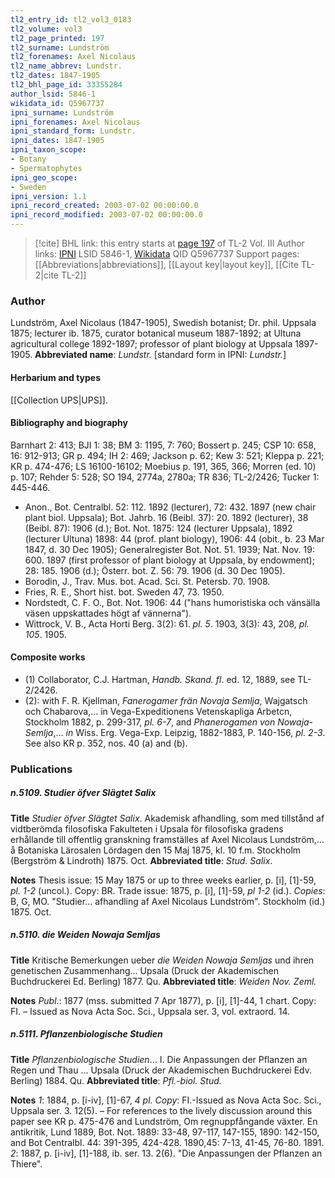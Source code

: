 ```yaml
---
tl2_entry_id: tl2_vol3_0183
tl2_volume: vol3
tl2_page_printed: 197
tl2_surname: Lundström
tl2_forenames: Axel Nicolaus
tl2_name_abbrev: Lundstr.
tl2_dates: 1847-1905
tl2_bhl_page_id: 33355284
author_lsid: 5846-1
wikidata_id: Q5967737
ipni_surname: Lundström
ipni_forenames: Axel Nicolaus
ipni_standard_form: Lundstr.
ipni_dates: 1847-1905
ipni_taxon_scope: 
- Botany
- Spermatophytes
ipni_geo_scope: 
- Sweden
ipni_version: 1.1
ipni_record_created: 2003-07-02 00:00:00.0
ipni_record_modified: 2003-07-02 00:00:00.0
---
```


> [!cite] BHL link: this entry starts at [page 197](https://www.biodiversitylibrary.org/page/33355284) of TL-2 Vol. III
> Author links: [IPNI](https://www.ipni.org/a/5846-1) LSID 5846-1, [Wikidata](https://www.wikidata.org/wiki/Q5967737) QID Q5967737
> Support pages: [[Abbreviations|abbreviations]], [[Layout key|layout key]], [[Cite TL-2|cite TL-2]]

### Author

Lundström, Axel Nicolaus (1847-1905), Swedish botanist; Dr. phil. Uppsala 1875; lecturer ib. 1875, curator botanical museum 1887-1892; at Ultuna agricultural college 1892-1897; professor of plant biology at Uppsala 1897-1905. 
**Abbreviated name**: *Lundstr.* \[standard form in IPNI: *Lundstr.*\]

#### Herbarium and types

[[Collection UPS|UPS]].

#### Bibliography and biography

Barnhart 2: 413; BJI 1: 38; BM 3: 1195, 7: 760; Bossert p. 245; CSP 10: 658, 16: 912-913; GR p. 494; IH 2: 469; Jackson p. 62; Kew 3: 521; Kleppa p. 221; KR p. 474-476; LS 16100-16102; Moebius p. 191, 365, 366; Morren (ed. 10) p. 107; Rehder 5: 528; SO 194, 2774a, 2780a; TR 836; TL-2/2426; Tucker 1: 445-446.
- Anon., Bot. Centralbl. 52: 112. 1892 (lecturer), 72: 432. 1897 (new chair plant biol. Uppsala); Bot. Jahrb. 16 (Beibl. 37): 20. 1892 (lecturer), 38 (Beibl. 87): 1906 (d.); Bot. Not. 1875: 124 (lecturer Uppsala), 1892 (lecturer Ultuna) 1898: 44 (prof. plant biology), 1906: 44 (obit., b. 23 Mar 1847, d. 30 Dec 1905); Generalregister Bot. Not. 51. 1939; Nat. Nov. 19: 600. 1897 (first professor of plant biology at Uppsala, by endowment); 28: 185. 1906 (d.); Österr. bot. Z. 56: 79. 1906 (d. 30 Dec 1905).
- Borodin, J., Trav. Mus. bot. Acad. Sci. St. Petersb. 70. 1908.
- Fries, R. E., Short hist. bot. Sweden 47, 73. 1950.
- Nordstedt, C. F. O., Bot. Not. 1906: 44 ("hans humoristiska och vänsälla väsen uppskattades högt af vännerna").
- Wittrock, V. B., Acta Horti Berg. 3(2): 61. *pl. 5*. 1903, 3(3): 43, 208, *pl. 105*. 1905.

#### Composite works

- (1) Collaborator, C.J. Hartman, *Handb. Skand. fl*. ed. 12, 1889, see TL-2/2426.
- (2): with F. R. Kjellman, *Fanerogamer frän Novaja Semlja*, Wajgatsch och Chabarova,... in Vega-Expeditionens Vetenskapliga Arbetcn, Stockholm 1882, p. 299-317, *pl. 6-7*, and *Phanerogamen von Nowaja-Semlja*,... *in* Wiss. Erg. Vega-Exp. Leipzig, 1882-1883, P. 140-156, *pl. 2-3*. See also KR p. 352, nos. 40 (a) and (b).

### Publications

##### n.5109. Studier öfver Slägtet Salix

**Title**
*Studier öfver Slägtet Salix*. Akademisk afhandling, som med tillstånd af vidtberömda filosofiska Fakulteten i Upsala för filosofiska gradens erhållande till offentlig granskning framställes af Axel Nicolaus Lundström,... å Botaniska Lärosalen Lördagen den 15 Maj 1875, kl. 10 f.m. Stockholm (Bergström & Lindroth) 1875. Oct.
**Abbreviated title**: *Stud. Salix*.

**Notes**
Thesis issue: 15 May 1875 or up to three weeks earlier, p. \[i\], \[1\]-59, *pl. 1-2* (uncol.). Copy: BR.
Trade issue: 1875, p. \[i\], \[1\]-59, *pl 1-2* (id.). *Copies*: B, G, MO. "Studier... afhandling af Axel Nicolaus Lundström". Stockholm (id.) 1875. Oct.

##### n.5110. die Weiden Nowaja Semljas

**Title**
Kritische Bemerkungen ueber *die Weiden Nowaja Semljas* und ihren genetischen Zusammenhang... Upsala (Druck der Akademischen Buchdruckerei Ed. Berling) 1877. Qu.
**Abbreviated title**: *Weiden Nov. Zeml.*

**Notes**
*Publ*.: 1877 (mss. submitted 7 Apr 1877), p. \[i\], \[1\]-44, 1 chart. Copy: FI. – Issued as Nova Acta Soc. Sci., Uppsala ser. 3, vol. extraord. 14.

##### n.5111. Pflanzenbiologische Studien

**Title**
*Pflanzenbiologische Studien*... I. Die Anpassungen der Pflanzen an Regen und Thau ... Upsala (Druck der Akademischen Buchdruckerei Edv. Berling) 1884. Qu.
**Abbreviated title**: *Pfl.-biol. Stud.*

**Notes**
*1*: 1884, p. \[i-iv\], \[1\]-67, *4 pl. Copy*: FI.-Issued as Nova Acta Soc. Sci., Uppsala ser. 3. 12(5). – For references to the lively discussion around this paper see KR p. 475-476 and Lundström, Om regnuppfångande växter. En antikritik, Lund 1889, Bot. Not. 1889: 33-48, 97-117, 147-155, 1890: 142-150, and Bot Centralbl. 44: 391-395, 424-428. 1890,45: 7-13, 41-45, 76-80. 1891.
*2*: 1887, p. \[i-iv\], \[1\]-188, ib. ser. 13. 2(6). "Die Anpassungen der Pflanzen an Thiere".

